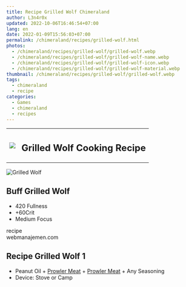 ```yaml
---
title: Recipe Grilled Wolf Chimeraland
author: L3n4r0x
updated: 2022-10-06T16:46:54+07:00
lang: en
date: 2022-01-09T15:56:03+07:00
permalink: /chimeraland/recipes/grilled-wolf.html
photos:
  - /chimeraland/recipes/grilled-wolf/grilled-wolf.webp
  - /chimeraland/recipes/grilled-wolf/grilled-wolf-name.webp
  - /chimeraland/recipes/grilled-wolf/grilled-wolf-icon.webp
  - /chimeraland/recipes/grilled-wolf/grilled-wolf-material.webp
thumbnail: /chimeraland/recipes/grilled-wolf/grilled-wolf.webp
tags:
  - chimeraland
  - recipe
categories:
  - Games
  - chimeraland
  - recipes
---
```


<section id="bootstrap-wrapper">
  <link
    rel="stylesheet"
    href="https://rawcdn.githack.com/dimaslanjaka/Web-Manajemen/870a349/css/bootstrap-5-3-0-alpha3-wrapper.css"
  />
  <div class="row mb-2">
    <div class="col-md-12 mb-2">
      <table class="table" id="post-info">
        <tbody>
          <tr>
            <td>
              <img
                class="d-inline-block me-2"
                src="/chimeraland/recipes/grilled-wolf/grilled-wolf-icon.webp"
                width="auto"
                height="auto"
              />
            </td>
            <td><h1 class="fs-5">Grilled Wolf Cooking Recipe</h1></td>
          </tr>
        </tbody>
      </table>
    </div>
  </div>
  <div class="card mb-2 bg-dark text-light">
    <div class="row g-0">
      <div class="col-sm-4 position-relative mb-2">
        <img
          src="/chimeraland/recipes/grilled-wolf/grilled-wolf-material.webp"
          class="card-img fit-cover w-100 h-100"
          alt="Grilled Wolf"
          data-fancybox="true"
        />
      </div>
      <div class="col-sm-8 mb-2">
        <div class="card-body">
          <h2 class="card-title fs-5">Buff Grilled Wolf</h2>
          <div class="card-text">
            <ul>
              <li>420 Fullness</li>
              <li>+60Crit</li>
              <li>Medium Focus</li>
            </ul>
          </div>
          <span class="badge rounded-pill">recipe</span>
        </div>
        <div class="card-footer text-end text-muted">webmanajemen.com</div>
      </div>
    </div>
  </div>
  <div class="row mb-2">
    <div class="col-12 col-lg-6 recipe-item mb-2">
      <div class="card bg-dark text-light">
        <div class="card-body">
          <h2 class="card-title fs-5">Recipe Grilled Wolf 1</h2>
          <div class="card-text">
            <ul>
              <li>
                Peanut Oil<span> + </span
                ><a
                  class="text-decoration-none text-primary"
                  href="/chimeraland/materials/prowler-meat.html"
                  >Prowler Meat</a
                ><span> + </span
                ><a
                  class="text-decoration-none text-primary"
                  href="/chimeraland/materials/prowler-meat.html"
                  >Prowler Meat</a
                ><span> + </span>Any Seasoning
              </li>
              <li>Device: Stove or Camp</li>
            </ul>
          </div>
        </div>
      </div>
    </div>
  </div>
</section>